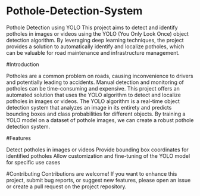 # Pothole-Detection-System

Pothole Detection using YOLO
This project aims to detect and identify potholes in images or videos using the YOLO (You Only Look Once) object detection algorithm. 
By leveraging deep learning techniques, the project provides a solution to automatically identify and localize potholes, which can be valuable for road maintenance and infrastructure management.

#Introduction

Potholes are a common problem on roads, causing inconvenience to drivers and potentially leading to accidents. Manual detection and monitoring of potholes can be time-consuming and expensive. This project offers an automated solution that uses the YOLO algorithm to detect and localize potholes in images or videos.
The YOLO algorithm is a real-time object detection system that analyzes an image in its entirety and predicts bounding boxes and class probabilities for different objects. By training a YOLO model on a dataset of pothole images, we can create a robust pothole detection system.

#Features

Detect potholes in images or videos
Provide bounding box coordinates for identified potholes
Allow customization and fine-tuning of the YOLO model for specific use cases

#Contributing
Contributions are welcome! If you want to enhance this project, submit bug reports, or suggest new features, please open an issue or create a pull request on the project repository.
